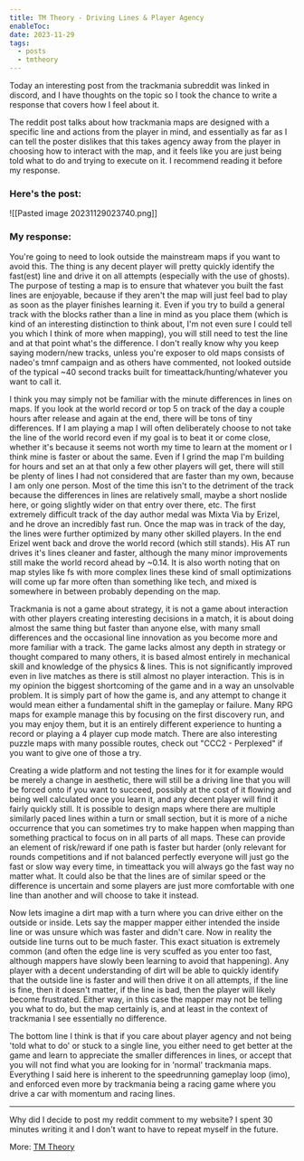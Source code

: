 ```yaml
---
title: TM Theory - Driving Lines & Player Agency
enableToc: 
date: 2023-11-29
tags:
  - posts
  - tmtheory
---
```

Today an interesting post from the trackmania subreddit was linked in discord, and I have thoughts on the topic so I took the chance to write a response that covers how I feel about it.

The reddit post talks about how trackmania maps are designed with a specific line and actions from the player in mind, and essentially as far as I can tell the poster dislikes that this takes agency away from the player in choosing how to interact with the map, and it feels like you are just being told what to do and trying to execute on it. I recommend reading it before my response.

### Here's the post:
![[Pasted image 20231129023740.png]]

### My response:

You're going to need to look outside the mainstream maps if you want to avoid this. The thing is any decent player will pretty quickly identify the fast(est) line and drive it on all attempts (especially with the use of ghosts). The purpose of testing a map is to ensure that whatever you built the fast lines are enjoyable, because if they aren't the map will just feel bad to play as soon as the player finishes learning it. Even if you try to build a general track with the blocks rather than a line in mind as you place them (which is kind of an interesting distinction to think about, I'm not even sure I could tell you which I think of more when mapping), you will still need to test the line and at that point what's the difference. I don't really know why you keep saying modern/new tracks, unless you're exposer to old maps consists of nadeo's tmnf campaign and as others have commented, not looked outside of the typical ~40 second tracks built for timeattack/hunting/whatever you want to call it.

I think you may simply not be familiar with the minute differences in lines on maps. If you look at the world record or top 5 on track of the day a couple hours after release and again at the end, there will be tons of tiny differences. If I am playing a map I will often deliberately choose to not take the line of the world record even if my goal is to beat it or come close, whether it's because it seems not worth my time to learn at the moment or I think mine is faster or about the same. Even if I grind the map I'm building for hours and set an at that only a few other players will get, there will still be plenty of lines I had not considered that are faster than my own, because I am only one person. Most of the time this isn't to the detriment of the track because the differences in lines are relatively small, maybe a short noslide here, or going slightly wider on that entry over there, etc. The first extremely difficult track of the day author medal was Mixta Via by Erizel, and he drove an incredibly fast run. Once the map was in track of the day, the lines were further optimized by many other skilled players. In the end Erizel went back and drove the world record (which still stands). His AT run drives it's lines cleaner and faster, although the many minor improvements still make the world record ahead by ~0.14. It is also worth noting that on map styles like fs with more complex lines these kind of small optimizations will come up far more often than something like tech, and mixed is somewhere in between probably depending on the map.

Trackmania is not a game about strategy, it is not a game about interaction with other players creating interesting decisions in a match, it is about doing almost the same thing but faster than anyone else, with many small differences and the occasional line innovation as you become more and more familiar with a track. The game lacks almost any depth in strategy or thought compared to many others, it is based almost entirely in mechanical skill and knowledge of the physics & lines. This is not significantly improved even in live matches as there is still almost no player interaction. This is in my opinion the biggest shortcoming of the game and in a way an unsolvable problem. It is simply part of how the game is, and any attempt to change it would mean either a fundamental shift in the gameplay or failure. Many RPG maps for example manage this by focusing on the first discovery run, and you may enjoy them, but it is an entirely different experience to hunting a record or playing a 4 player cup mode match. There are also interesting puzzle maps with many possible routes, check out "CCC2 - Perplexed" if you want to give one of those a try.

Creating a wide platform and not testing the lines for it for example would be merely a change in aesthetic, there will still be a driving line that you will be forced onto if you want to succeed, possibly at the cost of it flowing and being well calculated once you learn it, and any decent player will find it fairly quickly still. It is possible to design maps where there are multiple similarly paced lines within a turn or small section, but it is more of a niche occurrence that you can sometimes try to make happen when mapping than something practical to focus on in all parts of all maps. These can provide an element of risk/reward if one path is faster but harder (only relevant for rounds competitions and if not balanced perfectly everyone will just go the fast or slow way every time, in timeattack you will always go the fast way no matter what. It could also be that the lines are of similar speed or the difference is uncertain and some players are just more comfortable with one line than another and will choose to take it instead.

Now lets imagine a dirt map with a turn where you can drive either on the outside or inside. Lets say the mapper mapper either intended the inside line or was unsure which was faster and didn't care. Now in reality the outside line turns out to be much faster. This exact situation is extremely common (and often the edge line is very scuffed as you enter too fast, although mappers have slowly been learning to avoid that happening). Any player with a decent understanding of dirt will be able to quickly identify that the outside line is faster and will then drive it on all attempts, if the line is fine, then it doesn't matter, if the line is bad, then the player will likely become frustrated. Either way, in this case the mapper may not be telling you what to do, but the map certainly is, and at least in the context of trackmania I see essentially no difference.

The bottom line I think is that if you care about player agency and not being 'told what to do' or stuck to a single line, you either need to get better at the game and learn to appreciate the smaller differences in lines, or accept that you will not find what you are looking for in 'normal' trackmania maps. Everything I said here is inherent to the speedrunning gameplay loop (imo), and enforced even more by trackmania being a racing game where you drive a car with momentum and racing lines.

---

Why did I decide to post my reddit comment to my website? I spent 30 minutes writing it and I don't want to have to repeat myself in the future.

More: [TM Theory](./tags/tmtheory)
